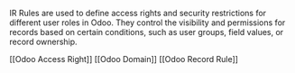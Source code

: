 IR Rules are used to define access rights and security restrictions for different user roles in Odoo. They control the visibility and permissions for records based on certain conditions, such as user groups, field values, or record ownership.

[[Odoo Access Right]]
[[Odoo Domain]]
[[Odoo Record Rule]]
